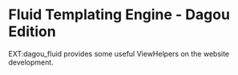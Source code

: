 # Fluid Templating Engine - Dagou Edition

EXT:dagou_fluid provides some useful ViewHelpers on the website development.